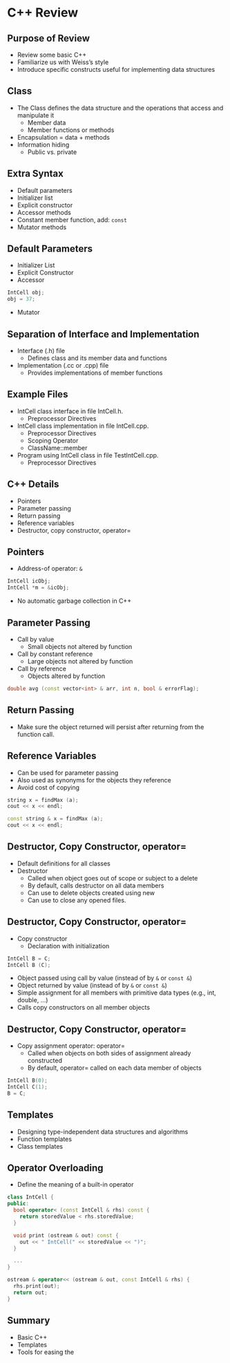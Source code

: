 # C++ Review

## Purpose of Review
- Review some basic C++
- Familiarize us with Weiss’s style
- Introduce specific constructs useful for implementing data structures


## Class
- The Class defines the data structure and the operations that access and manipulate it
  - Member data
  - Member functions or methods
- Encapsulation = data + methods
- Information hiding
  - Public vs. private

## Extra Syntax
- Default parameters
- Initializer list
- Explicit constructor
- Accessor methods
- Constant member function, add: `const`
- Mutator methods


## Default Parameters
- Initializer List
- Explicit Constructor
- Accessor

```cpp
IntCell obj;
obj = 37;
```
- Mutator

## Separation of Interface and Implementation
- Interface (.h) file
  - Defines class and its member data and functions
- Implementation (.cc or .cpp) file
  - Provides implementations of member functions

## Example Files
- IntCell class interface in file IntCell.h.
  - Preprocessor Directives
- IntCell class implementation in file IntCell.cpp.
  - Preprocessor Directives
  - Scoping Operator
  - ClassName::member
- Program using IntCell class in file TestIntCell.cpp.
  - Preprocessor Directives

## C++ Details
- Pointers
- Parameter passing
- Return passing
- Reference variables
- Destructor, copy constructor, operator=

## Pointers
- Address-of operator: `&`
```cpp
IntCell icObj;
IntCell *m = &icObj;
```
- No automatic garbage collection in C++

## Parameter Passing
- Call by value
  - Small objects not altered by function
- Call by constant reference
  - Large objects not altered by function
- Call by reference
  - Objects altered by function
```cpp
double avg (const vector<int> & arr, int n, bool & errorFlag);
```

## Return Passing
- Make sure the object returned will persist after returning from the function call.

## Reference Variables
- Can be used for parameter passing
- Also used as synonyms for the objects they reference
- Avoid cost of copying

```cpp
string x = findMax (a);
cout << x << endl;

const string & x = findMax (a);
cout << x << endl;
``` 

## Destructor, Copy Constructor, operator=
- Default definitions for all classes
- Destructor
  - Called when object goes out of scope or subject to a delete
  - By default, calls destructor on all data members
  - Can use to delete objects created using new
  - Can use to close any opened files.

## Destructor, Copy Constructor, operator=
- Copy constructor
  - Declaration with initialization
```cpp
IntCell B = C;
IntCell B (C);
```
- Object passed using call by value (instead of by `&` or `const &`)
- Object returned by value (instead of by `&` or `const &`)
- Simple assignment for all members with primitive data types (e.g., int, double, …)
- Calls copy constructors on all member objects

## Destructor, Copy Constructor, operator=
- Copy assignment operator: operator=
  - Called when objects on both sides of assignment already constructed
  - By default, operator= called on each data member of objects
```cpp
IntCell B(0);
IntCell C(1);
B = C;
```

## Templates
- Designing type-independent data structures and algorithms
- Function templates
- Class templates

## Operator Overloading
- Define the meaning of a built-in operator
```cpp
class IntCell {
public:
  bool operator< (const IntCell & rhs) const {
    return storedValue < rhs.storedValue;
  }

  void print (ostream & out) const {
    out << " IntCell(" << storedValue << ")";
  }

  ...
}

ostream & operator<< (ostream & out, const IntCell & rhs) {
  rhs.print(out); 
  return out;
}
```

## Summary 
- Basic C++
- Templates
- Tools for easing the 





